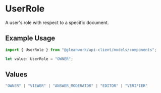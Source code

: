 # UserRole

A user's role with respect to a specific document.

## Example Usage

```typescript
import { UserRole } from "@gleanwork/api-client/models/components";

let value: UserRole = "OWNER";
```

## Values

```typescript
"OWNER" | "VIEWER" | "ANSWER_MODERATOR" | "EDITOR" | "VERIFIER"
```